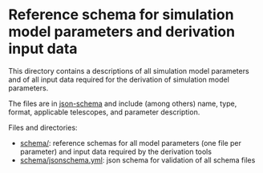 # Reference schema for simulation model parameters and derivation input data

This directory contains a descriptions of all simulation model parameters and of all input data required for the derivation of simulation model parameters.

The files are in [json-schema](https://json-schema.org/) and include (among others) name, type, format, applicable telescopes, and parameter description.

Files and directories:
- [schema/](./): reference schemas for all model parameters (one file per parameter) and input data required by the derivation tools
- [schema/jsonschema.yml](./jsonschema.yml): json schema for validation of all schema files
